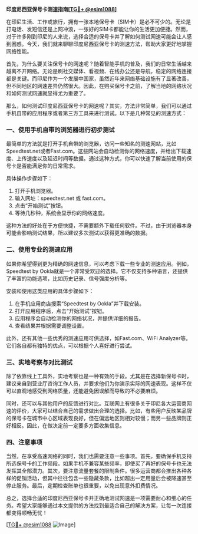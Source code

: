 **印度尼西亚保号卡测速指南[[TG💪+ @esim1088](https://t.me/s/esim1088)]**

在印尼生活、工作或旅行，拥有一张本地保号卡（SIM卡）是必不可少的。无论是打电话、发短信还是上网冲浪，一张好的SIM卡都能让你的生活更加便捷。然而，对于许多刚到印尼的人来说，选择合适的保号卡并了解如何测试网速可能会让人感到困惑。今天，我们就来聊聊印度尼西亚保号卡的测速方法，帮助大家更好地掌握网络性能。

首先，为什么要关注保号卡的网速呢？随着智能手机的普及，我们的日常生活越来越离不开网络。无论是刷社交媒体、看视频、在线办公还是导航，稳定的网络连接都是关键。而印尼作为一个发展中国家，虽然近年来网络基础设施有了显著改善，但不同地区的网速差异仍然很大。因此，在购买保号卡之前，了解当地的网络状况和如何测试网速就显得尤为重要了。

那么，如何测试印度尼西亚保号卡的网速呢？其实，方法非常简单，我们可以通过手机自带的应用程序或者第三方工具来进行测试。以下是几种常见的测速方式：

### 一、使用手机自带的浏览器进行初步测试

最简单的方法就是打开手机自带的浏览器，访问一些知名的测速网站，比如Speedtest.net或者Fast.com。这些网站会自动检测你的网络速度，并给出下载速度、上传速度以及延迟时间等数据。通过这种方式，你可以快速了解当前使用的保号卡是否能满足你的日常需求。

具体操作步骤如下：
1. 打开手机浏览器。
2. 输入网址：speedtest.net 或 fast.com。
3. 点击“开始测试”按钮。
4. 等待几秒钟，系统会显示你的网络速度。

这种方法的好处在于方便快捷，不需要额外下载任何软件。不过，由于浏览器本身可能会影响测试结果，所以建议多次测试以获得更准确的数据。

### 二、使用专业的测速应用

如果你希望得到更为精确的网速信息，可以考虑下载一些专业的测速应用。例如，Speedtest by Ookla就是一个非常受欢迎的选择。它不仅支持多种语言，还提供了丰富的功能选项，比如历史记录、信号强度分析等。

安装和使用这类应用的具体步骤如下：
1. 在手机应用商店搜索“Speedtest by Ookla”并下载安装。
2. 打开应用程序后，点击“开始测试”按钮。
3. 应用程序会自动检测你的网络状况，并提供详细的报告。
4. 查看结果并根据需要调整设置。

此外，还有其他一些优秀的测速应用可供选择，如Fast.com、WiFi Analyzer等。它们各自都有独特的优点，可以根据个人喜好进行尝试。

### 三、实地考察与对比测试

除了依靠线上工具外，实地考察也是一种有效的手段。尤其是在选择新保号卡时，建议亲自到营业厅咨询工作人员，并要求他们为你演示实际的网速表现。这样不仅可以直观地感受到网络质量，还能避免因误解而导致的不必要麻烦。

同时，还可以与其他用户的反馈进行对比。互联网上有很多关于印尼各大运营商网速的评价，大家可以结合自己的需求做出合理的选择。比如，有些用户反映某品牌的保号卡在城市中心区域表现良好，但在偏远地区则相对较慢；而另一些品牌则正好相反。因此，在做决定前一定要多方面收集信息。

### 四、注意事项

当然，在享受高速网络的同时，我们也需要注意一些事项。首先，要确保手机支持所选保号卡的工作频段。如果手机不兼容某些频率，即使买了再好的保号卡也无法发挥其全部潜力。其次，要注意流量套餐的限制条件。很多运营商都会推出各种各样的促销活动，但其中往往包含一些隐藏条款，比如超出一定用量后会被降速甚至停止服务。最后，定期检查账单也很重要，以免出现意外扣费情况。

总之，选择合适的印度尼西亚保号卡并正确地测试网速是一项需要耐心和细心的任务。希望大家能够通过本文提供的方法找到最适合自己的解决方案，让每一次连接都变得顺畅无忧！

[[TG💪+ @esim1088](https://t.me/s/esim1088) ![Image](https://i.postimg.cc/4NQfJmqS/Snipaste-2025-05-13-00-14-12.png)]